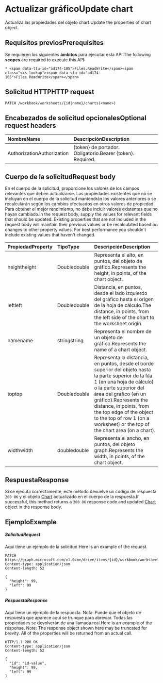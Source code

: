 # <a name="update-chart"></a><span data-ttu-id="ad174-101">Actualizar gráfico</span><span class="sxs-lookup"><span data-stu-id="ad174-101">Update chart</span></span>

<span data-ttu-id="ad174-102">Actualiza las propiedades del objeto chart.</span><span class="sxs-lookup"><span data-stu-id="ad174-102">Update the properties of chart object.</span></span>
## <a name="prerequisites"></a><span data-ttu-id="ad174-103">Requisitos previos</span><span class="sxs-lookup"><span data-stu-id="ad174-103">Prerequisites</span></span>
<span data-ttu-id="ad174-104">Se requieren los siguientes **ámbitos** para ejecutar esta API:</span><span class="sxs-lookup"><span data-stu-id="ad174-104">The following **scopes** are required to execute this API:</span></span> 

    * <span data-ttu-id="ad174-105">Files.ReadWrite</span><span class="sxs-lookup"><span data-stu-id="ad174-105">Files.ReadWrite</span></span>

## <a name="http-request"></a><span data-ttu-id="ad174-106">Solicitud HTTP</span><span class="sxs-lookup"><span data-stu-id="ad174-106">HTTP request</span></span>
<!-- { "blockType": "ignored" } -->
```http
PATCH /workbook/worksheets/{id|name}/charts(<name>)
```
## <a name="optional-request-headers"></a><span data-ttu-id="ad174-107">Encabezados de solicitud opcionales</span><span class="sxs-lookup"><span data-stu-id="ad174-107">Optional request headers</span></span>
| <span data-ttu-id="ad174-108">Nombre</span><span class="sxs-lookup"><span data-stu-id="ad174-108">Name</span></span>       | <span data-ttu-id="ad174-109">Descripción</span><span class="sxs-lookup"><span data-stu-id="ad174-109">Description</span></span>|
|:-----------|:-----------|
| <span data-ttu-id="ad174-110">Authorization</span><span class="sxs-lookup"><span data-stu-id="ad174-110">Authorization</span></span>  | <span data-ttu-id="ad174-p101">{token} de portador. Obligatorio.</span><span class="sxs-lookup"><span data-stu-id="ad174-p101">Bearer {token}. Required.</span></span> |


## <a name="request-body"></a><span data-ttu-id="ad174-113">Cuerpo de la solicitud</span><span class="sxs-lookup"><span data-stu-id="ad174-113">Request body</span></span>
<span data-ttu-id="ad174-p102">En el cuerpo de la solicitud, proporcione los valores de los campos relevantes que deben actualizarse. Las propiedades existentes que no se incluyan en el cuerpo de la solicitud mantendrán los valores anteriores o se recalcularán según los cambios efectuados en otros valores de propiedad. Para obtener el mejor rendimiento, no debe incluir valores existentes que no hayan cambiado.</span><span class="sxs-lookup"><span data-stu-id="ad174-p102">In the request body, supply the values for relevant fields that should be updated. Existing properties that are not included in the request body will maintain their previous values or be recalculated based on changes to other property values. For best performance you shouldn't include existing values that haven't changed.</span></span>

| <span data-ttu-id="ad174-117">Propiedad</span><span class="sxs-lookup"><span data-stu-id="ad174-117">Property</span></span>     | <span data-ttu-id="ad174-118">Tipo</span><span class="sxs-lookup"><span data-stu-id="ad174-118">Type</span></span>   |<span data-ttu-id="ad174-119">Descripción</span><span class="sxs-lookup"><span data-stu-id="ad174-119">Description</span></span>|
|:---------------|:--------|:----------|
|<span data-ttu-id="ad174-120">height</span><span class="sxs-lookup"><span data-stu-id="ad174-120">height</span></span>|<span data-ttu-id="ad174-121">Double</span><span class="sxs-lookup"><span data-stu-id="ad174-121">double</span></span>|<span data-ttu-id="ad174-122">Representa el alto, en puntos, del objeto de gráfico.</span><span class="sxs-lookup"><span data-stu-id="ad174-122">Represents the height, in points, of the chart object.</span></span>|
|<span data-ttu-id="ad174-123">left</span><span class="sxs-lookup"><span data-stu-id="ad174-123">left</span></span>|<span data-ttu-id="ad174-124">Double</span><span class="sxs-lookup"><span data-stu-id="ad174-124">double</span></span>|<span data-ttu-id="ad174-125">Distancia, en puntos, desde el lado izquierdo del gráfico hasta el origen de la hoja de cálculo.</span><span class="sxs-lookup"><span data-stu-id="ad174-125">The distance, in points, from the left side of the chart to the worksheet origin.</span></span>|
|<span data-ttu-id="ad174-126">name</span><span class="sxs-lookup"><span data-stu-id="ad174-126">name</span></span>|<span data-ttu-id="ad174-127">string</span><span class="sxs-lookup"><span data-stu-id="ad174-127">string</span></span>|<span data-ttu-id="ad174-128">Representa el nombre de un objeto de gráfico.</span><span class="sxs-lookup"><span data-stu-id="ad174-128">Represents the name of a chart object.</span></span>|
|<span data-ttu-id="ad174-129">top</span><span class="sxs-lookup"><span data-stu-id="ad174-129">top</span></span>|<span data-ttu-id="ad174-130">Double</span><span class="sxs-lookup"><span data-stu-id="ad174-130">double</span></span>|<span data-ttu-id="ad174-131">Representa la distancia, en puntos, desde el borde superior del objeto hasta la parte superior de la fila 1 (en una hoja de cálculo) o la parte superior del área del gráfico (en un gráfico).</span><span class="sxs-lookup"><span data-stu-id="ad174-131">Represents the distance, in points, from the top edge of the object to the top of row 1 (on a worksheet) or the top of the chart area (on a chart).</span></span>|
|<span data-ttu-id="ad174-132">width</span><span class="sxs-lookup"><span data-stu-id="ad174-132">width</span></span>|<span data-ttu-id="ad174-133">double</span><span class="sxs-lookup"><span data-stu-id="ad174-133">double</span></span>|<span data-ttu-id="ad174-134">Representa el ancho, en puntos, del objeto graph.</span><span class="sxs-lookup"><span data-stu-id="ad174-134">Represents the width, in points, of the chart object.</span></span>|

## <a name="response"></a><span data-ttu-id="ad174-135">Respuesta</span><span class="sxs-lookup"><span data-stu-id="ad174-135">Response</span></span>

<span data-ttu-id="ad174-136">Si se ejecuta correctamente, este método devuelve un código de respuesta `200 OK` y el objeto [Chart](../resources/chart.md) actualizado en el cuerpo de la respuesta.</span><span class="sxs-lookup"><span data-stu-id="ad174-136">If successful, this method returns a `200 OK` response code and updated [Chart](../resources/chart.md) object in the response body.</span></span>
## <a name="example"></a><span data-ttu-id="ad174-137">Ejemplo</span><span class="sxs-lookup"><span data-stu-id="ad174-137">Example</span></span>
##### <a name="request"></a><span data-ttu-id="ad174-138">Solicitud</span><span class="sxs-lookup"><span data-stu-id="ad174-138">Request</span></span>
<span data-ttu-id="ad174-139">Aquí tiene un ejemplo de la solicitud.</span><span class="sxs-lookup"><span data-stu-id="ad174-139">Here is an example of the request.</span></span>
<!-- {
  "blockType": "request",
  "name": "update_chart"
}-->
```http
PATCH https://graph.microsoft.com/v1.0/me/drive/items/{id}/workbook/worksheets/{id|name}/charts(<name>)
Content-type: application/json
Content-length: 52

{
  "height": 99,
  "left": 99
}
```
##### <a name="response"></a><span data-ttu-id="ad174-140">Respuesta</span><span class="sxs-lookup"><span data-stu-id="ad174-140">Response</span></span>
<span data-ttu-id="ad174-p103">Aquí tiene un ejemplo de la respuesta. Nota: Puede que el objeto de respuesta que aparece aquí se trunque para abreviar. Todas las propiedades se devolverán de una llamada real.</span><span class="sxs-lookup"><span data-stu-id="ad174-p103">Here is an example of the response. Note: The response object shown here may be truncated for brevity. All of the properties will be returned from an actual call.</span></span>
<!-- {
  "blockType": "response",
  "truncated": true,
  "@odata.type": "microsoft.graph.chart"
} -->
```http
HTTP/1.1 200 OK
Content-type: application/json
Content-length: 52

{
  "id": "id-value",
  "height": 99,
  "left": 99
}
```

<!-- uuid: 8fcb5dbc-d5aa-4681-8e31-b001d5168d79
2015-10-25 14:57:30 UTC -->
<!-- {
  "type": "#page.annotation",
  "description": "Update chart",
  "keywords": "",
  "section": "documentation",
  "tocPath": ""
}-->
